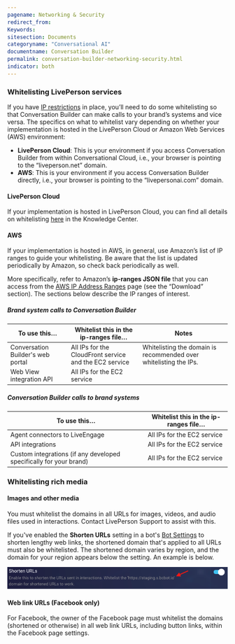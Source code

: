 ```yaml
---
pagename: Networking & Security
redirect_from:
Keywords:
sitesection: Documents
categoryname: "Conversational AI"
documentname: Conversation Builder
permalink: conversation-builder-networking-security.html
indicator: both
---
```


### Whitelisting LivePerson services

If you have [IP restrictions](https://knowledge.liveperson.com/security-regulations-security-ip-restriction.html) in place, you’ll need to do some whitelisting so that Conversation Builder can make calls to your brand’s systems and vice versa. The specifics on what to whitelist vary depending on whether your implementation is hosted in the LivePerson Cloud or Amazon Web Services (AWS) environment:

* **LivePerson Cloud**: This is your environment if you access Conversation Builder from within Conversational Cloud, i.e., your browser is pointing to the “liveperson.net” domain.
* **AWS**: This is your environment if you access Conversation Builder directly, i.e., your browser is pointing to the “livepersonai.com” domain.

#### LivePerson Cloud

If your implementation is hosted in LivePerson Cloud, you can find all details on whitelisting [here](https://knowledge.liveperson.com/security-regulations-security-configuring-your-firewall.html) in the Knowledge Center.

#### AWS

If your implementation is hosted in AWS, in general, use Amazon’s list of IP ranges to guide your whitelisting. Be aware that the list is updated periodically by Amazon, so check back periodically as well.

More specifically, refer to Amazon’s **ip-ranges JSON file** that you can access from the [AWS IP Address Ranges](https://docs.aws.amazon.com/general/latest/gr/aws-ip-ranges.html) page (see the “Download” section). The sections below describe the IP ranges of interest.

##### Brand system calls to Conversation Builder

| To use this… | Whitelist this in the ip-ranges file… | Notes | 
|----|----|----|
| Conversation Builder's web portal | All IPs for the CloudFront service and the EC2 service | Whitelisting the domain is recommended over whitelisting the IPs. |
| Web View integration API | All IPs for the EC2 service | |

##### Conversation Builder calls to brand systems

| To use this… | Whitelist this in the ip-ranges file… |
|----|----|
| Agent connectors to LiveEngage | All IPs for the EC2 service |
| API integrations | All IPs for the EC2 service |
| Custom integrations (if any developed specifically for your brand) | All IPs for the EC2 service |

### Whitelisting rich media

#### Images and other media
You must whitelist the domains in all URLs for images, videos, and audio files used in interactions. Contact LivePerson Support to assist with this.

If you've enabled the **Shorten URLs** setting in a bot's [Bot Settings](conversation-builder-bots-bot-basics.html#configure-bot-settings) to shorten lengthy web links, the shortened domain that's applied to all URLs must also be whitelisted. The shortened domain varies by region, and the domain for your region appears below the setting. An example is below.

<img class="fancyimage" style="width:700px" src="img/ConvoBuilder/bot_shortenURLs.png">

#### Web link URLs (Facebook only)

For Facebook, the owner of the Facebook page must whitelist the domains (shortened or otherwise) in all web link URLs, including button links, within the Facebook page settings.
